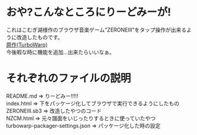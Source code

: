 # おや?こんなところにりーどみーが!
これはこむぎ湖様作のブラウザ音楽ゲーム"ZERONEIII"をタップ操作が出来るように改造したものです。  
[原作(TurboWarp)](https://turbowarp.org/388537072)  
今後暇な時に機能を追加...出来たらいいなぁ。
# それぞれのファイルの説明
README.md => りーどみー!!!!!  
index.html => 下をパッケージ化してブラウザで実行できるようにしたもの
ZERONEIII.sb3 => 改造したやつのコード  
NZCM.html => 元々譜面をいじったりするときに使っていたやつ  
turbowarp-packager-settings.json => パッケージ化した時の設定
